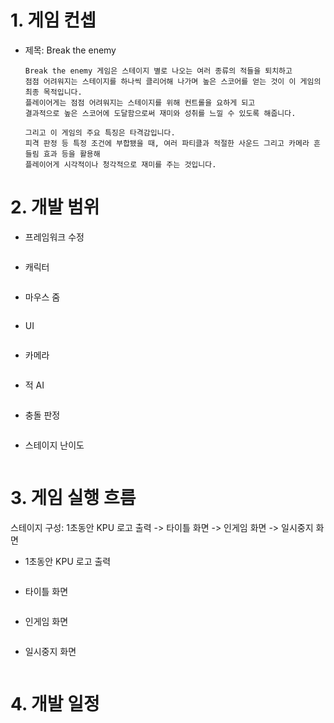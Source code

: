 # 1. 게임 컨셉
* 제목: Break the enemy
  ```
  Break the enemy 게임은 스테이지 별로 나오는 여러 종류의 적들을 퇴치하고 
  점점 어려워지는 스테이지를 하나씩 클리어해 나가며 높은 스코어를 얻는 것이 이 게임의 최종 목적입니다. 
  플레이어게는 점점 어려워지는 스테이지를 위해 컨트롤을 요하게 되고 
  결과적으로 높은 스코어에 도달함으로써 재미와 성취를 느낄 수 있도록 해줍니다.

  그리고 이 게임의 주요 특징은 타격감입니다. 
  피격 판정 등 특정 조건에 부합됐을 때, 여러 파티클과 적절한 사운드 그리고 카메라 흔들림 효과 등을 활용해 
  플레이어게 시각적이나 청각적으로 재미를 주는 것입니다.
  ```

# 2. 개발 범위
* 프레임워크 수정
  ```
  ```
* 캐릭터
  ```
  ```
* 마우스 줌
  ```
  ```
* UI
  ```
  ```
* 카메라
  ```
  ```
* 적 AI
  ```
  ```
* 충돌 판정
  ```
  ```
* 스테이지 난이도
  ```
  ```

# 3. 게임 실행 흐름
스테이지 구성: 1초동안 KPU 로고 출력 -> 타이틀 화면 -> 인게임 화면 -> 일시중지 화면
* 1초동안 KPU 로고 출력
  ```
  ```
* 타이틀 화면
  ```
  ```
* 인게임 화면
  ```
  ```
* 일시중지 화면
  ```
  ```

# 4. 개발 일정
